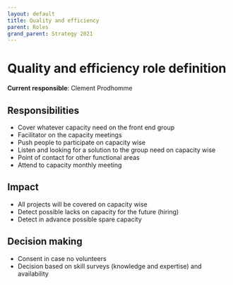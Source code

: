 ```yaml
---
layout: default
title: Quality and efficiency
parent: Roles
grand_parent: Strategy 2021
---
```


# Quality and efficiency role definition

**Current responsible**: Clement Prodhomme

## Responsibilities

-  Cover whatever capacity need on the front end group
-  Facilitator on the capacity meetings
-  Push people to participate on capacity wise
-  Listen and looking for a solution to the group need on capacity wise
-  Point of contact for other functional areas
-  Attend to capacity monthly meeting

## Impact
-  All projects will be covered on capacity wise
-  Detect possible lacks on capacity for the future (hiring)
-  Detect in advance possible spare capacity

## Decision making

-  Consent in case no volunteers
-  Decision based on skill surveys (knowledge and expertise) and availability
